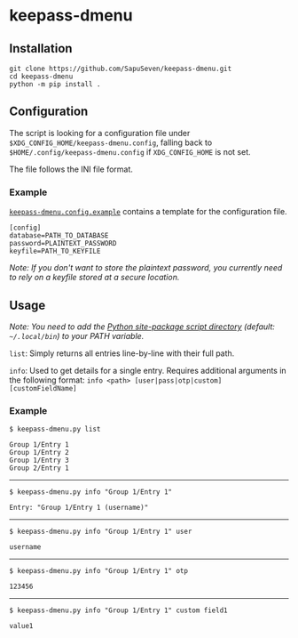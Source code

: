# keepass-dmenu

## Installation

```
git clone https://github.com/SapuSeven/keepass-dmenu.git
cd keepass-dmenu
python -m pip install .
```

## Configuration

The script is looking for a configuration file under `$XDG_CONFIG_HOME/keepass-dmenu.config`, falling back to `$HOME/.config/keepass-dmenu.config` if `XDG_CONFIG_HOME` is not set.

The file follows the INI file format.

### Example

 [`keepass-dmenu.config.example`](https://github.com/SapuSeven/keepass-dmenu/blob/master/keepass-dmenu.config.example) contains a template for the configuration file.

```
[config]
database=PATH_TO_DATABASE
password=PLAINTEXT_PASSWORD
keyfile=PATH_TO_KEYFILE
```

_Note: If you don't want to store the plaintext password, you currently need to rely on a keyfile stored at a secure location._

## Usage

_Note: You need to add the [Python site-package script directory](https://www.python.org/dev/peps/pep-0370/#specification) (default: `~/.local/bin`) to your PATH variable._

`list`: Simply returns all entries line-by-line with their full path.

`info`: Used to get details for a single entry. Requires additional arguments in the following format: `info <path> [user|pass|otp|custom] [customFieldName]`

### Example

`$ keepass-dmenu.py list`
```
Group 1/Entry 1
Group 1/Entry 2
Group 1/Entry 3
Group 2/Entry 1
```
---
`$ keepass-dmenu.py info "Group 1/Entry 1"`
```
Entry: "Group 1/Entry 1 (username)"
```
---
`$ keepass-dmenu.py info "Group 1/Entry 1" user`
```
username
```
---
`$ keepass-dmenu.py info "Group 1/Entry 1" otp`
```
123456
```
---
`$ keepass-dmenu.py info "Group 1/Entry 1" custom field1`
```
value1
```
